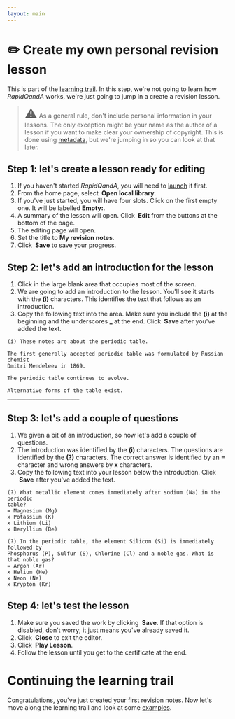 ```yaml
---
layout: main
---
```


# ✏️ Create my own personal revision lesson

This is part of the [learning trail](./learning-trail.md). In this step, we're not going to learn how
_RapidQandA_ works, we're just going to jump in a create a revision lesson.

> <span style="font-style: normal; font-size:2em;">⚠️</span> As a general rule, don't include personal information in your lessons. The only exception might be your name as the author of a lesson if you want to make clear your ownership of copyright. This is done using [metadata](../writing/metadata.md), but we're jumping in so you can look at that later.

## Step 1: let's create a lesson ready for editing

1. If you haven't started _RapidQandA_, you will need to <a href="https://henspace.github.io/text2lesson/index.html" target="_blank">launch</a> it first.
1. From the home page, select **<i class="fa-solid fa-building-columns"></i>&nbsp;Open&nbsp;local&nbsp;library**.
1. If you've just started, you will have four slots. Click on the first empty one.
   It will be labelled **Empty:**.
1. A summary of the lesson will open. Click **<i class="fa-solid fa-file-pen"></i>&nbsp;Edit** from the buttons at the bottom
   of the page.
1. The editing page will open.
1. Set the title to **My revision notes**.
1. Click **<i class="fa-solid fa-file-arrow-down"></i>&nbsp;Save** to save your progress.

## Step 2: let's add an introduction for the lesson

1. Click in the large blank area that occupies most of the screen.
1. We are going to add an introduction to the lesson. You'll see it starts
   with the **(i)** characters. This identifies the text that follows as an
   introduction.
1. Copy the following text into the area. Make sure you include the **(i)** at the beginning and the underscores **\_** at the end. Click **<i class="fa-solid fa-file-arrow-down"></i>&nbsp;Save**
   after you've added the text.

```
(i) These notes are about the periodic table.

The first generally accepted periodic table was formulated by Russian chemist
Dmitri Mendeleev in 1869.

The periodic table continues to evolve.

Alternative forms of the table exist.
_______________________
```

## Step 3: let's add a couple of questions

1. We given a bit of an introduction, so now let's add a couple of questions.
1. The introduction was identified by the **(i)** characters. The questions are
   identified by the **(?)** characters. The correct answer is identified by an **=**
   character and wrong answers by **x** characters.
1. Copy the following text into your lesson below the introduction. Click **<i class="fa-solid fa-file-arrow-down"></i>&nbsp;Save**
   after you've added the text.

```
(?) What metallic element comes immediately after sodium (Na) in the periodic
table?
= Magnesium (Mg)
x Potassium (K)
x Lithium (Li)
x Beryllium (Be)

(?) In the periodic table, the element Silicon (Si) is immediately followed by
Phosphorus (P), Sulfur (S), Chlorine (Cl) and a noble gas. What is that noble gas?
= Argon (Ar)
x Helium (He)
x Neon (Ne)
x Krypton (Kr)
```

## Step 4: let's test the lesson

1. Make sure you saved the work by clicking **<i class="fa-solid fa-file-arrow-down"></i>&nbsp;Save**. If that option is disabled,
   don't worry; it just means you've already saved it.
1. Click **<i class="fa-solid fa-square-xmark"></i>&nbsp;Close** to exit the editor.
1. Click **<i class="fa-solid fa-play"></i>&nbsp;Play&nbsp;Lesson**.
1. Follow the lesson until you get to the certificate at the end.

# Continuing the learning trail

Congratulations, you've just created your first revision notes. Now let's move along the learning trail and look at some [examples](./examples.md).
